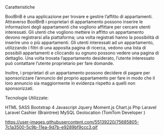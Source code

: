Caratteristiche

BoolBnB è una applicazione per trovare e gestire l’affitto di appartamenti. Attraverso BoolBnB i proprietari di appartamento possono inserire le informazioni degli appartamenti che vogliono affittare per cercare utenti interessati. Gli utenti che vogliono mettere in affitto un appartamento devono registrarsi alla piattaforma; una volta registrati hanno la possibilità di inserire uno o più appartamenti. Gli utenti interessati ad un appartamento, utilizzando i filtri di una apposita pagina di ricerca, vedono una lista di possibili appartamenti e cliccando su ognuno possono vedere una pagina di dettaglio. Una volta trovata l’appartamento desiderato, l’utente interessato può contattare l’utente proprietario per fare domande.

Inoltre, i proprietari di un appartamento possono decidere di pagare per sponsorizzare l’annuncio del proprio appartamento per fare in modo che il loro annuncio sia maggiormente in evidenza rispetto a quelli non sponsorizzati.

Tecnologie Utilizzate:

HTML
SASS
Bootstrap 4
Javascript
Jquery
Moment.js
Chart.js
Php
Laravel
Laravel Cashier (Braintree)
MySQL
Geolocation (TomTom Developer )

https://user-images.githubusercontent.com/55139220/75685805-7c1a3500-5c9b-11ea-9d7b-e9289bf9ccc3.gif
